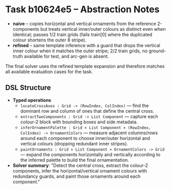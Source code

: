 # Task b10624e5 – Abstraction Notes

- **naive** – copies horizontal and vertical ornaments from the reference 2-components but treats vertical inner/outer colours as distinct even when identical; passes 1/2 train grids (fails train[0] where the duplicated colour shortens the outer 8 stripe).
- **refined** – same template inference with a guard that drops the vertical inner colour when it matches the outer stripe; 2/2 train grids, no ground-truth available for test, and arc-gen is absent.

The final solver uses the refined template expansion and therefore matches all available evaluation cases for the task.

## DSL Structure
- **Typed operations**
  - `locateCrossAxes : Grid -> (RowIndex, ColIndex)` — find the dominant row and column of ones that define the central cross.
  - `extractTwoComponents : Grid -> List Component` — capture each colour-2 block with bounding boxes and side metadata.
  - `inferOrnamentPalette : Grid × List Component × (RowIndex, ColIndex) -> OrnamentColors` — measure adjacent columns/rows around each component to choose inner/outer horizontal and vertical colours (dropping redundant inner stripes).
  - `paintOrnaments : Grid × List Component × OrnamentColors -> Grid` — expand the components horizontally and vertically according to the inferred palette to build the final ornamentation.
- **Solver summary**: "Detect the central cross, extract the colour-2 components, infer the horizontal/vertical ornament colours with redundancy guards, and paint those ornaments around each component."
